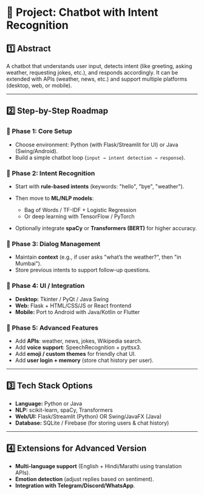 # 🚀 Project: Chatbot with Intent Recognition

## 1️⃣ **Abstract**

A chatbot that understands user input, detects intent (like greeting, asking weather, requesting jokes, etc.), and responds accordingly. It can be extended with APIs (weather, news, etc.) and support multiple platforms (desktop, web, or mobile).

---

## 2️⃣ **Step-by-Step Roadmap**

### 🔹 Phase 1: Core Setup

* Choose environment: Python (with Flask/Streamlit for UI) or Java (Swing/Android).
* Build a simple chatbot loop (`input → intent detection → response`).

### 🔹 Phase 2: Intent Recognition

* Start with **rule-based intents** (keywords: "hello", "bye", "weather").
* Then move to **ML/NLP models**:

  * Bag of Words / TF-IDF + Logistic Regression
  * Or deep learning with TensorFlow / PyTorch
* Optionally integrate **spaCy** or **Transformers (BERT)** for higher accuracy.

### 🔹 Phase 3: Dialog Management

* Maintain **context** (e.g., if user asks "what’s the weather?", then "in Mumbai").
* Store previous intents to support follow-up questions.

### 🔹 Phase 4: UI / Integration

* **Desktop:** Tkinter / PyQt / Java Swing
* **Web:** Flask + HTML/CSS/JS or React frontend
* **Mobile:** Port to Android with Java/Kotlin or Flutter

### 🔹 Phase 5: Advanced Features

* Add **APIs**: weather, news, jokes, Wikipedia search.
* Add **voice support**: SpeechRecognition + pyttsx3.
* Add **emoji / custom themes** for friendly chat UI.
* Add **user login + memory** (store chat history per user).

---

## 3️⃣ **Tech Stack Options**

* **Language:** Python or Java
* **NLP:** scikit-learn, spaCy, Transformers
* **Web/UI:** Flask/Streamlit (Python) OR Swing/JavaFX (Java)
* **Database:** SQLite / Firebase (for storing users & chat history)

---

## 4️⃣ **Extensions for Advanced Version**

* **Multi-language support** (English + Hindi/Marathi using translation APIs).
* **Emotion detection** (adjust replies based on sentiment).
* **Integration with Telegram/Discord/WhatsApp**.

